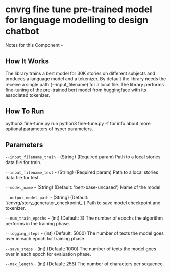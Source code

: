 #  cnvrg fine tune pre-trained model for language modelling to design chatbot

Notes for this Component - 

## How It Works

The library trains a bert model for 30K stories on different subjects and produces a language model and a tokenizer.
By default the library needs the receive a single path (--input_filename) for a local file.
The library performs fine-tuning of the pre-trained bert model from huggingface with its associated tokenizer.   


## How To Run

python3 fine-tune.py 
run python3 fine-tune.py -f  for info about more optional parameters of hyper parameters.
                                     
## Parameters

`--input_filename_train` - (String) (Required param) Path to a local stories data file for train.

`--input_filename_test` - (String) (Required param) Path to a local stories data file for test.

`--model_name` - (String) (Default: 'bert-base-uncased') Name of the model.

`--output_model_path` - (String) (Default: '/cnvrg/story_generator_checkpoint_') Path to save model checkpoint and tokenizer.

`--num_train_epochs` - (int) (Default: 3) The number of epochs the algorithm performs in the training phase.

`--logging_steps` - (int) (Default: 5000) The number of texts the model goes over in each epoch for training phase.

`--save_steps` - (int) (Default: 1000) The number of texts the model goes over in each epoch for evaluation phase.

`--max_length` - (int) (Default: 256) The number of characters per sequence.